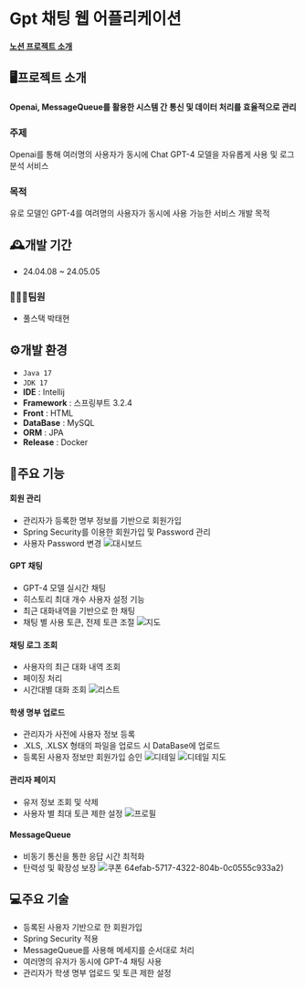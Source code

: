 # Gpt 채팅 웹 어플리케이션

#### <a href="https://sw-sth.notion.site/898e9ed7b37e4d4e8170a86defd68769">노션 프로젝트 소개</a>

## 🖥️프로젝트 소개
#### Openai, MessageQueue를 활용한 시스템 간 통신 및 데이터 처리를 효율적으로 관리</br>


### 주제
Openai를 통해 여러명의 사용자가 동시에 Chat GPT-4 모델을 자유롭게 사용 및 로그 분석 서비스

### 목적
유로 모델인 GPT-4를 여려명의 사용자가 동시에 사용 가능한 서비스 개발 목적

## 🕰️개발 기간
- 24.04.08 ~ 24.05.05

### 🧑‍🤝‍🧑팀원
- 풀스택 박태현

## ⚙️개발 환경
- `Java 17` 
- `JDK 17` 
- **IDE** : Intellij 
- **Framework** : 스프링부트 3.2.4 
- **Front** : HTML
- **DataBase** : MySQL
- **ORM** : JPA
- **Release** : Docker

## 📌주요 기능
#### 회원 관리
- 관리자가 등록한 명부 정보를 기반으로 회원가입
- Spring Security를 이용한 회원가입 및 Password 관리 
- 사용자 Password 변경
![대시보드](https://github.com/kariseio/MSA_CultureWithSBike/assets/39698079/923d473b-f137-4716-9804-758e640ddedf)

#### GPT 채팅
- GPT-4 모델 실시간 채팅
- 히스토리 최대 개수 사용자 설정 기능
- 최근 대화내역을 기반으로 한 채팅
- 채팅 별 사용 토큰, 전제 토큰 조절 
![지도](https://github.com/kariseio/MSA_CultureWithSBike/assets/39698079/720c5076-ef84-46f6-aac0-cad0afecf86b)
#### 채팅 로그 조회
- 사용자의 최근 대화 내역 조회
- 페이징 처리
- 시간대별 대화 조회 
![리스트](https://github.com/kariseio/MSA_CultureWithSBike/assets/39698079/7c8a54e6-2770-42f6-880d-fb3164a611f3)
#### 학생 명부 업로드
- 관리자가 사전에 사용자 정보 등록 
- .XLS, .XLSX 형태의 파일을 업로드 시 DataBase에 업로드
- 등록된 사용자 정보만 회원가입 승인 
![디테일](https://github.com/kariseio/MSA_CultureWithSBike/assets/39698079/978ea2d3-251c-4a54-b778-631bab7be144)
![디테일 지도](https://github.com/kariseio/MSA_CultureWithSBike/assets/39698079/7185ef78-eca5-4630-ac7c-eef01145fd3c)
#### 관리자 페이지
- 유저 정보 조회 및 삭제
- 사용자 별 최대 토큰 제한 설정
![프로필](https://github.com/kariseio/MSA_CultureWithSBike/assets/39698079/178b8981-119f-44e9-97dd-6cf83b6be06d)
#### MessageQueue
- 비동기 통신을 통한 응답 시간 최적화
- 탄력성 및 확장성 보장
![쿠폰](https://github.com/kariseio/MSA_CultureWithSBike/assets/39698079/7e86381a-14d9-4999-9f7b-ba5c8040f7a2)
64efab-5717-4322-804b-0c0555c933a2)

## 💻주요 기술
- 등록된 사용자 기반으로 한 회원가입
- Spring Security 적용 
- MessageQueue를 사용해 메세지를 순서대로 처리
- 여러명의 유저가 동시에 GPT-4 채팅 사용
- 관리자가 학생 명부 업로드 및 토큰 제한 설정
